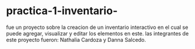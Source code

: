 # practica-1-inventario-
fue un proyecto sobre la creacion de un inventario interactivo en el cual se puede agregar, visualizar y editar los elementos en este.
las integrantes de este proyecto fueron: Nathalia Cardoza y Danna Salcedo.
